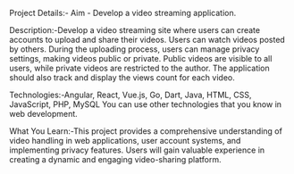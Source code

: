 Project Details:-
Aim -
Develop a video streaming application.

Description:-Develop a video streaming site where users can create accounts to upload and
share their videos. Users can watch videos posted by others. During the uploading
process, users can manage privacy settings, making videos public or private. Public
videos are visible to all users, while private videos are restricted to the author. The
application should also track and display the views count for each video.

Technologies:-Angular, React, Vue.js, Go, Dart, Java, HTML, CSS, JavaScript, PHP, MySQL
You can use other technologies that you know in web development.

What You Learn:-This project provides a comprehensive understanding of video handling in web
applications, user account systems, and implementing privacy features. Users will
gain valuable experience in creating a dynamic and engaging video-sharing
platform.
